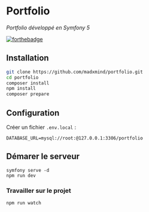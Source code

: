 # Portfolio

_Portfolio développé en Symfony 5_

[![forthebadge](http://forthebadge.com/images/badges/built-with-love.svg)](http://forthebadge.com)

## Installation

```bash
git clone https://github.com/madxmind/portfolio.git
cd portfolio
composer install
npm install
composer prepare
```

## Configuration

Créer un fichier `.env.local` :

```dotenv
DATABASE_URL=mysql://root:@127.0.0.1:3306/portfolio
```

## Démarer le serveur

```
symfony serve -d
npm run dev
```

### Travailler sur le projet

```
npm run watch
```
